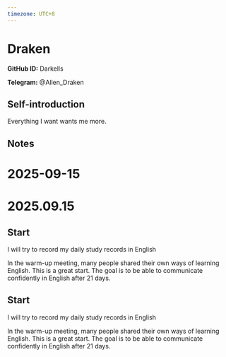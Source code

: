 ```yaml
---
timezone: UTC+8
---
```


# Draken

**GitHub ID:** Darkells

**Telegram:** @Allen_Draken

## Self-introduction

Everything I want wants me more.

## Notes
<!-- Content_START -->
# 2025-09-15
<!-- DAILY_CHECKIN_2025-09-15_START -->


# 2025.09.15
<!-- DAILY_CHECKIN_2025-09-15_START -->
## Start

I will try to record my daily study records in English

In the warm-up meeting, many people shared their own ways of learning English. This is a great start. The goal is to be able to communicate confidently in English after 21 days.
<!-- DAILY_CHECKIN_2025-09-15_END -->
<!-- Content_END -->
## Start

I will try to record my daily study records in English

In the warm-up meeting, many people shared their own ways of learning English. This is a great start. The goal is to be able to communicate confidently in English after 21 days.
<!-- DAILY_CHECKIN_2025-09-15_END -->



<!-- Content_END -->
